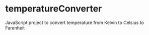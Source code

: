 # temperatureConverter
JavaScript project to convert temperature from Kelvin to Celsius to Farenheit

